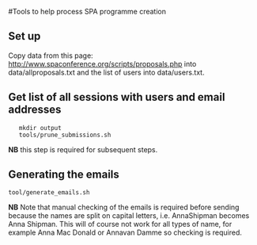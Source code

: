 #Tools to help process SPA programme creation

## Set up
Copy data from this page: http://www.spaconference.org/scripts/proposals.php into data/allproposals.txt and the list of users into data/users.txt.

## Get list of all sessions with users and email addresses

```
   mkdir output
   tools/prune_submissions.sh
```

**NB** this step is required for subsequent steps.

## Generating the emails

    tool/generate_emails.sh

**NB** Note that manual checking of the emails is required before sending because the names are split on capital letters, i.e. AnnaShipman becomes Anna Shipman. This will of course not work for all types of name, for example Anna Mac Donald or Annavan Damme so checking is required.
